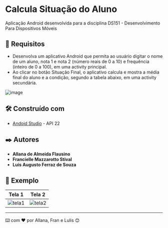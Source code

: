 # Calcula Situação do Aluno 

Aplicação Android desenvolvida para a disciplina DS151 - Desenvolvimento Para Dispositivos Móveis

## 🚀 Requisitos

* Desenvolva um aplicativo Android que permita ao usuário digitar o nome de um aluno, nota 1 e nota 2 (número reais de 0 a 10) e frequência (inteiro de 0 a 100), em uma activity  principal.
* Ao clicar no botão Situação Final, o aplicativo calcula e mostra a média final do aluno e a condição, segundo a tabela abaixo, em uma activity secundária. 

![image](https://user-images.githubusercontent.com/66281304/178380805-27cef1e9-1370-464a-814f-d8e937a039f3.png)


## 🛠️ Construído com

* [Andoid Studio](https://developer.android.com/studio) - API 22

## ✒️ Autores

* **Allana de Almeida Flausino**
* **Francielle Mazzarotto Stival** 
* **Luis Augusto Ferraz de Souza**

## 📄 Exemplo

Tela 1 | Tela 2
-------| ------
![tela1](https://user-images.githubusercontent.com/66281304/178380961-b2a274d4-5df1-44f5-8d9d-2af555e86ced.jpg)| ![tela2](https://user-images.githubusercontent.com/66281304/178380978-85b6de1c-ab29-4152-9e41-065a1923fb82.jpg)

---
⌨️ com ❤️ por Allana, Fran e Lulis 😊
